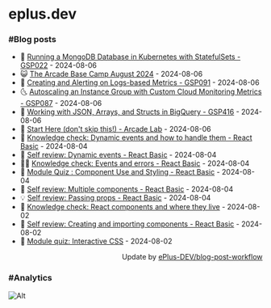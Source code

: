 # eplus.dev

### #Blog posts

<!-- BLOG-POST-LIST:START -->
 - 🧰 [Running a MongoDB Database in Kubernetes with StatefulSets - GSP022](https://eplus.dev/running-a-mongodb-database-in-kubernetes-with-statefulsets-gsp022) - 2024-08-06
 - 😺 [The Arcade Base Camp August 2024](https://eplus.dev/the-arcade-base-camp-august-2024) - 2024-08-06
 - 🗽 [Creating and Alerting on Logs-based Metrics - GSP091](https://eplus.dev/creating-and-alerting-on-logs-based-metrics-gsp091) - 2024-08-06
 - 🌜 [Autoscaling an Instance Group with Custom Cloud Monitoring Metrics - GSP087](https://eplus.dev/autoscaling-an-instance-group-with-custom-cloud-monitoring-metrics-gsp087) - 2024-08-06
 - 📝 [Working with JSON, Arrays, and Structs in BigQuery - GSP416](https://eplus.dev/working-with-json-arrays-and-structs-in-bigquery-gsp416) - 2024-08-06
 - 🚀 [Start Here &lpar;don&#39;t skip this!&rpar; - Arcade Lab](https://eplus.dev/start-here-dont-skip-this-arcade-lab) - 2024-08-06
 - 💼 [Knowledge check: Dynamic events and how to handle them - React Basic](https://eplus.dev/knowledge-check-dynamic-events-and-how-to-handle-them-react-basic) - 2024-08-04
 - 🦣 [Self review: Dynamic events - React Basic](https://eplus.dev/self-review-dynamic-events-react-basic) - 2024-08-04
 - 👨‍🏫 [Knowledge check: Events and errors - React Basic](https://eplus.dev/knowledge-check-events-and-errors-react-basic) - 2024-08-04
 - 🔭 [Module Quiz : Component Use and Styling - React Basic](https://eplus.dev/module-quiz-component-use-and-styling-react-basic) - 2024-08-04
 - 🤡 [Self review: Multiple components - React Basic](https://eplus.dev/self-review-multiple-components-react-basic) - 2024-08-04
 - 💡 [Self review: Passing props - React Basic](https://eplus.dev/self-review-passing-props-react-basic) - 2024-08-04
 - 🦣 [Knowledge check: React components and where they live](https://eplus.dev/knowledge-check-react-components-and-where-they-live) - 2024-08-02
 - 💪 [Self review: Creating and importing components - React Basic](https://eplus.dev/self-review-creating-and-importing-components-react-basic) - 2024-08-02
 - 🤡 [Module quiz: Interactive CSS](https://eplus.dev/module-quiz-interactive-css) - 2024-08-02<!-- BLOG-POST-LIST:END -->

<div align="right">
  Update by <a target="_blank"
    href="https://github.com/ePlus-DEV/blog-post-workflow">ePlus-DEV/blog-post-workflow</a>
</div>

### #Analytics
![Alt](https://repobeats.axiom.co/api/embed/9990f7cddfbad8d834990b10ccad05f81ac1096f.svg "Repobeats analytics image")
